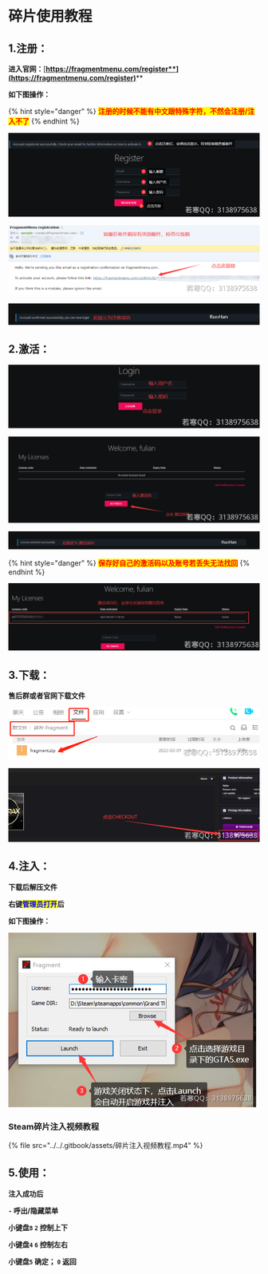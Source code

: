 # 碎片使用教程

## 1.注册：

**进入官网：**[**https://fragmentmenu.com/register**](https://fragmentmenu.com/register)****

**如下图操作：**

{% hint style="danger" %}
<mark style="color:red;">**注册的时候不能有中文跟特殊字符，不然会注册/注入不了**</mark>
{% endhint %}

![](<../../.gitbook/assets/image (47) (1).png>)

![](<../../.gitbook/assets/image (64).png>)

![](<../../.gitbook/assets/image (49).png>)

## **2.激活：**

![](<../../.gitbook/assets/image (18) (1).png>)

![](<../../.gitbook/assets/image (66).png>)

![](<../../.gitbook/assets/image (65).png>)

{% hint style="danger" %}
<mark style="color:red;">**保存好自己的激活码以及账号若丢失无法找回**</mark>
{% endhint %}

![](<../../.gitbook/assets/image (76) (1).png>)

## **3.下载：**

**售后群或者官网下载文件**

![](<../../.gitbook/assets/image (79) (1).png>)

![](<../../.gitbook/assets/image (73).png>)

## **4.注入：**

**下载后解压文件**

**右键**<mark style="color:blue;">**管理员打开**</mark>**后**

**如下图操作：**

![](<../../.gitbook/assets/image (63).png>)

### **Steam碎片注入视频教程**

{% file src="../../.gitbook/assets/碎片注入视频教程.mp4" %}

## **5.使用：**

**注入成功后**

**`-` 呼出/隐藏菜单**

**小键盘`8`  `2` 控制上下**

**小键盘`4`  `6` 控制左右**

**小键盘`5` 确定； `0` 返回**
